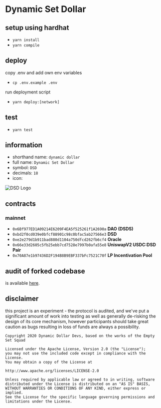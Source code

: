 # Dynamic Set Dollar

## setup using hardhat

-   `yarn install`
-   `yarn compile`

## deploy

copy .env and add own env variables

-   `cp .env.example .env`

run deployment script
-   `yarn deploy:[network]`
## test

-   `yarn test`

## information

-   shorthand name: `dynamic dollar`
-   full name: `Dynamic Set Dollar`
-   symbol: `DSD`
-   decimals: `18`
-   icon:

![DSD Logo](https://dsd.finance/logo.png)

## contracts

### mainnet

-   `0x6Bf977ED1A09214E6209F4EA5f525261f1A2690a` **DAO (DSDS)**
-   `0xbd2f0cd039e0bfcf88901c98c0bfac5ab27566e3` **DSD**
-   `0xe2e279d1b911bad880d1104a750dfcd262fb6cf4` **Oracle**
-   `0x66e33d2605c5fb25ebb7cd7528e7997b0afa55e8` **UniswapV2 USDC:DSD Pair**
-   `0x70A87e1b97436D2F194B8B9EBF337bFc7521C70f` **LP Incentivation Pool**

## audit of forked codebase

is available [here](https://github.com/dynamicdollardevs/dsd/blob/master/audit/REP-Dollar-06-11-20.pdf).

## disclaimer

this project is an experiment - the protocol is audited, and we've put a significant amount of work into testing as well as generally de-risking the design of its core mechanism, however participants should take great caution as bugs resulting in loss of funds are always a possibility.

```
Copyright 2020 Dynamic Dollar Devs, based on the works of the Empty Set Squad

Licensed under the Apache License, Version 2.0 (the "License");
you may not use the included code except in compliance with the License.
You may obtain a copy of the License at

http://www.apache.org/licenses/LICENSE-2.0

Unless required by applicable law or agreed to in writing, software
distributed under the License is distributed on an "AS IS" BASIS,
WITHOUT WARRANTIES OR CONDITIONS OF ANY KIND, either express or implied.
See the License for the specific language governing permissions and
limitations under the License.
```

